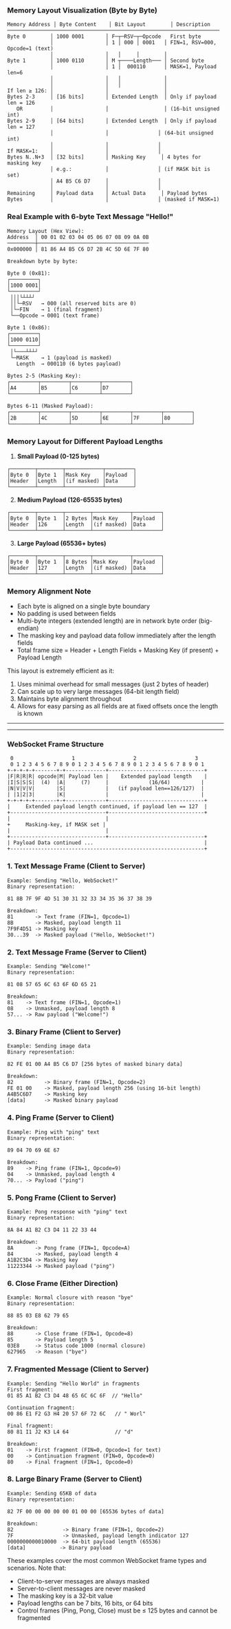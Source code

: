 

### Memory Layout Visualization (Byte by Byte)

```
Memory Address │ Byte Content    │ Bit Layout        │ Description
─────────────────────────────────────────────────────────────────────
Byte 0        │ 1000 0001       │ F─┬─RSV─┬─Opcode   First byte
              │                 │ 1 │ 000 │ 0001   │ FIN=1, RSV=000, Opcode=1 (text)
              │                 │   │     │        │
Byte 1        │ 1000 0110       │ M ┬────Length─── │ Second byte
              │                 │ 1 │  000110      │ MASK=1, Payload len=6
              │                 │   │              │
              │                 │   │              │
If len ≥ 126: │                 │                  │
Bytes 2-3     │ [16 bits]       │ Extended Length  │ Only if payload len = 126
   OR         │                 │                  │ (16-bit unsigned int)
Bytes 2-9     │ [64 bits]       │ Extended Length  │ Only if payload len = 127
              │                 │                │ (64-bit unsigned int)
              │                 │                │
If MASK=1:    │                 │                │
Bytes N..N+3  │ [32 bits]       │ Masking Key     │ 4 bytes for masking key
              │ e.g.:           │                │ (if MASK bit is set)
              │ A4 B5 C6 D7     │                │
              │                 │                │
Remaining     │ Payload data    │ Actual Data     │ Payload bytes
Bytes         │                 │                │ (masked if MASK=1)
```

### Real Example with 6-byte Text Message "Hello!"

```
Memory Layout (Hex View):
Address  │ 00 01 02 03 04 05 06 07 08 09 0A 0B
─────────┼────────────────────────────────────
0x000000 │ 81 86 A4 B5 C6 D7 2B 4C 5D 6E 7F 80

Breakdown byte by byte:

Byte 0 (0x81):
┌─────────┐
│1000 0001│
└─────────┘
 │││└┴┴┴┘
 ││└─RSV   → 000 (all reserved bits are 0)
 │└─FIN    → 1 (final fragment)
 └──Opcode → 0001 (text frame)

Byte 1 (0x86):
┌─────────┐
│1000 0110│
└─────────┘
 │└───┴┴┴┘
 └─MASK    → 1 (payload is masked)
   Length  → 000110 (6 bytes payload)

Bytes 2-5 (Masking Key):
┌─────────┬─────────┬─────────┬─────────┐
│A4       │B5       │C6       │D7       │
└─────────┴─────────┴─────────┴─────────┘

Bytes 6-11 (Masked Payload):
┌─────────┬─────────┬─────────┬─────────┬─────────┬─────────┐
│2B       │4C       │5D       │6E       │7F       │80       │
└─────────┴─────────┴─────────┴─────────┴─────────┴─────────┘
```

### Memory Layout for Different Payload Lengths

1. **Small Payload (0-125 bytes)**
```
┌────────┬────────┬────────────┬─────────┐
│Byte 0  │Byte 1  │Mask Key    │Payload  │
│Header  │Length  │(if masked) │Data     │
└────────┴────────┴────────────┴─────────┘
```

2. **Medium Payload (126-65535 bytes)**
```
┌────────┬────────┬────────┬────────────┬─────────┐
│Byte 0  │Byte 1  │2 Bytes │Mask Key    │Payload  │
│Header  │126     │Length  │(if masked) │Data     │
└────────┴────────┴────────┴────────────┴─────────┘
```

3. **Large Payload (65536+ bytes)**
```
┌────────┬────────┬────────┬────────────┬─────────┐
│Byte 0  │Byte 1  │8 Bytes │Mask Key    │Payload  │
│Header  │127     │Length  │(if masked) │Data     │
└────────┴────────┴────────┴────────────┴─────────┘
```

### Memory Alignment Note
- Each byte is aligned on a single byte boundary
- No padding is used between fields
- Multi-byte integers (extended length) are in network byte order (big-endian)
- The masking key and payload data follow immediately after the length fields
- Total frame size = Header + Length Fields + Masking Key (if present) + Payload Length

This layout is extremely efficient as it:
1. Uses minimal overhead for small messages (just 2 bytes of header)
2. Can scale up to very large messages (64-bit length field)
3. Maintains byte alignment throughout
4. Allows for easy parsing as all fields are at fixed offsets once the length is known

---
---


### WebSocket Frame Structure
```
 0                   1                   2                   3
 0 1 2 3 4 5 6 7 8 9 0 1 2 3 4 5 6 7 8 9 0 1 2 3 4 5 6 7 8 9 0 1
+-+-+-+-+-------+-+-------------+-------------------------------+
|F|R|R|R| opcode|M| Payload len |    Extended payload length    |
|I|S|S|S|  (4)  |A|     (7)     |             (16/64)          |
|N|V|V|V|       |S|             |   (if payload len==126/127)  |
| |1|2|3|       |K|             |                              |
+-+-+-+-+-------+-+-------------+-------------------------------+
|     Extended payload length continued, if payload len == 127  |
+-------------------------------+-------------------------------+
|                               |
+     Masking-key, if MASK set |
|                               |
+-------------------------------+-------------------------------+
| Payload Data continued ...                                    |
+---------------------------------------------------------------+
```

### 1. Text Message Frame (Client to Server)
```
Example: Sending "Hello, WebSocket!"
Binary representation:

81 8B 7F 9F 4D 51 30 31 32 33 34 35 36 37 38 39

Breakdown:
81       -> Text frame (FIN=1, Opcode=1)
8B       -> Masked, payload length 11
7F9F4D51 -> Masking key
30...39  -> Masked payload ("Hello, WebSocket!")
```

### 2. Text Message Frame (Server to Client)
```
Example: Sending "Welcome!"
Binary representation:

81 08 57 65 6C 63 6F 6D 65 21

Breakdown:
81    -> Text frame (FIN=1, Opcode=1)
08    -> Unmasked, payload length 8
57... -> Raw payload ("Welcome!")
```

### 3. Binary Frame (Client to Server)
```
Example: Sending image data
Binary representation:

82 FE 01 00 A4 B5 C6 D7 [256 bytes of masked binary data]

Breakdown:
82          -> Binary frame (FIN=1, Opcode=2)
FE 01 00    -> Masked, payload length 256 (using 16-bit length)
A4B5C6D7    -> Masking key
[data]      -> Masked binary payload
```

### 4. Ping Frame (Server to Client)
```
Example: Ping with "ping" text
Binary representation:

89 04 70 69 6E 67

Breakdown:
89    -> Ping frame (FIN=1, Opcode=9)
04    -> Unmasked, payload length 4
70... -> Payload ("ping")
```

### 5. Pong Frame (Client to Server)
```
Example: Pong response with "ping" text
Binary representation:

8A 84 A1 B2 C3 D4 11 22 33 44

Breakdown:
8A       -> Pong frame (FIN=1, Opcode=A)
84       -> Masked, payload length 4
A1B2C3D4 -> Masking key
11223344 -> Masked payload ("ping")
```

### 6. Close Frame (Either Direction)
```
Example: Normal closure with reason "bye"
Binary representation:

88 85 03 E8 62 79 65

Breakdown:
88       -> Close frame (FIN=1, Opcode=8)
85       -> Payload length 5
03E8     -> Status code 1000 (normal closure)
627965   -> Reason ("bye")
```

### 7. Fragmented Message (Client to Server)
```
Example: Sending "Hello World" in fragments
First fragment:
01 85 A1 B2 C3 D4 48 65 6C 6C 6F  // "Hello"

Continuation fragment:
00 86 E1 F2 G3 H4 20 57 6F 72 6C   // " Worl"

Final fragment:
80 81 I1 J2 K3 L4 64               // "d"

Breakdown:
01    -> First fragment (FIN=0, Opcode=1 for text)
00    -> Continuation fragment (FIN=0, Opcode=0)
80    -> Final fragment (FIN=1, Opcode=0)
```

### 8. Large Binary Frame (Server to Client)
```
Example: Sending 65KB of data
Binary representation:

82 7F 00 00 00 00 00 01 00 00 [65536 bytes of data]

Breakdown:
82                -> Binary frame (FIN=1, Opcode=2)
7F                -> Unmasked, payload length indicator 127
0000000000010000  -> 64-bit payload length (65536)
[data]           -> Binary payload
```

These examples cover the most common WebSocket frame types and scenarios. Note that:
- Client-to-server messages are always masked
- Server-to-client messages are never masked
- The masking key is a 32-bit value
- Payload lengths can be 7 bits, 16 bits, or 64 bits
- Control frames (Ping, Pong, Close) must be ≤ 125 bytes and cannot be fragmented